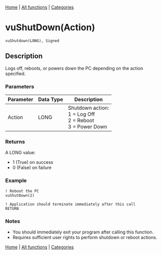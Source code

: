 [Home](../index.md) | [All functions](index.md) | [Categories](../categories/index.md)

# vuShutDown(Action)

```Prototype
vuShutdown(LONG), Signed
```


## Description
Logs off, reboots, or powers down the PC depending on the action specified.

### Parameters

| Parameter | Data Type | Description                                      |
|-----------|-----------|--------------------------------------------------|
| Action    | LONG      | Shutdown action:<br>1 = Log Off<br>2 = Reboot<br>3 = Power Down |

### Returns
A LONG value:  
- 1 (True) on success  
- 0 (False) on failure  

### Example

```Clarion
! Reboot the PC
vuShutDown(2)

! Application should terminate immediately after this call
RETURN
```

### Notes
- You should immediately exit your program after calling this function.  
- Requires sufficient user rights to perform shutdown or reboot actions.

[Home](../index.md) | [All functions](index.md) | [Categories](../categories/index.md)
